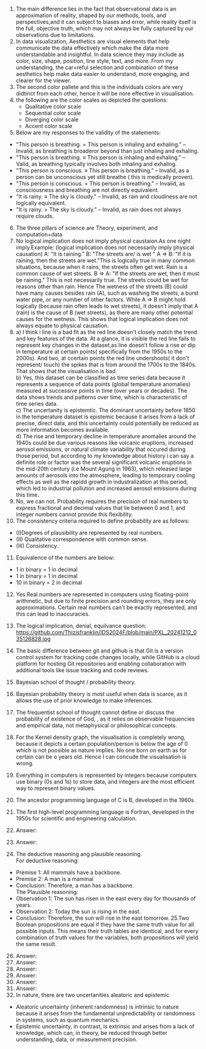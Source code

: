 1. The main difference lies in the fact that observational data is an approximation of reality, shaped by our methods, tools, and perspectives,and it can subject to biases and error, while reality itself is the full, objective truth, which may not always be fully captured by our observations due to limitations.
2. In data visualization, Aesthetics are visual elements that help communicate the data effectively which make the data more understandable and insightful. In data science they may include as color, size, shape, position, line style, text, and more.  From my understanding, the car=reful selection and combination of these aesthetics help make data easier to understand, more engaging, and clearer for the viewer.  
3. The second color pallete and this is the individuals colors are very didtinct from each other, hence it will be nore effective in visualisation.
4. the following are the color scales as depicted the questions:  
   + Qualitative color scale 
   + Sequential color scale
   + Diverging color scale
   + Accent color scale
5. Below are my responses to the validity of the statements:
+ "This person is breathing. = This person is inhaling and exhaling." – Invalid, as breathing is broaderor beyond than just inhaling and exhaling.  
+ "This person is breathing. ≡ This person is inhaling and exhaling." – Valid, as breathing typically involves both inhaling and exhaling.  
+ "This person is conscious. ≡ This person is breathing." – Invalid, as a person can be unconscious yet still breathe ( this is medically proven).  
+ "This person is conscious. = This person is breathing." – Invalid, as consciousness and breathing are not directly equivalent.  
+ "It is rainy. ≡ The sky is cloudy." – Invalid, as rain and cloudiness are not logically equivalent.  
+ "It is rainy. = The sky is cloudy." – Invalid, as rain does not always require clouds.
6. The three pillars of science are Theory, experiment, and computation+data
7. No logical implication does not imply physical caustaion.As one night imply.Example: (logical implication does not necessarily imply physical causation)
A: "It is raining."
B: "The streets are/ is wet "
A ⇒ B: "If it is raining, then the streets are wet."This is logically true in many common situations, because when it rains, the streets often get wet. Rain is a common cause of wet streets.
B ⇒ A: "If the streets are wet, then it must be raining." This is not necessarily true. The streets could be wet for reasons other than rain. Hence The wetness of the streets (B) could have many causes besides rain (A), such as washing the streets, a burst water pipe, or any number of other factors. While A ⇒ B might hold logically (because rain often leads to wet streets), it doesn’t imply that A (rain) is the cause of B (wet streets), as there are many other potential causes for the wetness. This shows that logical implication does not always equate to physical causation.
8. a) I think i line is a bad fit as the red line doesn't closely match the trend and key features of the data. At a glance, it is visible the red line fails to represent key changes in the dataset,as line doesn’t follow a rise or dip in temperature at certain points( specifically from the 1950s to the 2000s). And two, at ccertain points the red line undershoots( it don't represent/ touch) the spikes that is from around the 1700s to the 1840s. That shows that the visualisation is bad.  
   b) Yes, this dataset can be classified as time series data because it represents a sequence of data points (global temperature anomalies) measured at successive points in time (over years or decades). The data shows trends and patterns over time, which is characteristic of time series data.  
   c) The uncertanity is epistemtic. The dominant uncertainty before 1850 in the temperature dataset is epistemic because it arises from a lack of precise, direct data, and this uncertainty could potentially be reduced as more information becomes available.  
   d)  The rise and temporary decline in temperature anomalies around the 1940s could be due various reasons like volcanic eruptions, increased aerosol emissions, or natural climate variability that occured during those period, but according to my knowledge about history i can say a definite role or factor was the several significant volcanic eruptions in the mid-20th century (i.e Mount Agung in 1963), which released large amounts of aerosols into the atmosphere, leading to temporary cooling effects as well as the rapidd growth in industralization at this period, which  led to industrial pollution and increased aerosol emissions during this time.
9. No, we can not. Probability requires the precision of real numbers to express fractional and decimal values that lie between 0 and 1, and integer numbers cannot provide this flexibility.
  10. The consistency criteria required to define probability are as follows:
+ (I)Degrees of plausibility are represented by real numbers.  
+ (II) Qualitative correspondence with common sense.  
+ (III) Consistency.  
11. Equivalence of the numbers are below:
  + 1 in binary = 1 in decimal
  + 1 in binary = 1 in decimal
  + 10 in binary = 2 in decimal
12. Yes.Real numbers are represented in computers using floating-point arithmetic, but due to finite precision and rounding errors, they are only approximations. Certain real numbers can't be exactly represented, and this can lead to inaccuracies.
13.  The logical implication, denial, equilvance question:
    https://github.com/Thizisfranklin/IDS2024F/blob/main/PXL_20241212_035126828.jpg  
    
14.  The basic difference between git and github is that Git is a version control system for tracking code changes locally, while GitHub is a cloud platform for hosting Git repositories and enabling collaboration with additional tools like issue tracking and code reviews.
15. Bayesian school of thought / probability theory.  
16. Bayesian probability theory is most useful when data is scarce, as it allows the use of prior knowledge to make inferences. 
17. The frequentist school of thought cannot define or discuss the probability of existence of God, , as it relies on observable frequencies and empirical data, not metaphysical or philosophical concepts.  
18. For the Kernel density graph, the visualisation is completely wrong, because it depicts a certain population/person is below the age of 0 which is not poosible as nature implies. No one born on earth as for certain can be o years old. Hence I can concude the visualisation is wrong.     
19. Everything in computers is represented by integers because computers use binary (0s and 1s) to store data, and integers are the most efficient way to represent binary values.  
20. The ancestor programming language of C is B, developed in the 1960s.  
21. The first high-level programming language is Fortran, developed in the 1950s for scientific and engineering calculation.
22. Answer:
23. Answer:
24. The deductive reasoning ang plausible reasoning.  
For deductive reasoning:  
+ Premise 1: All mammals have a backbone.  
+ Premise 2: A man is a mammal  
+ Conclusion: Therefore, a man has a backbone.  
The Plausible reasoning:  
+ Observation 1: The sun has risen in the east every day for thousands of years.  
+ Observation 2: Today the sun is rising in the east.  
+ Conclusion: Therefore, the sun will rise in the east tomorrow.
25.Two Boolean propositions are equal if they have the same truth value for all possible inputs. This means their truth tables are identical, and for every combination of truth values for the variables, both propositions will yield the same result.
26. Answer: 
27. Answer: 
28. Answer: 
29. Answer: 
30. Answer:
31. Answer:
32.  In nature, there are two uncertanities aleatoric and epistemic
+ Aleatoric uncertainty (inherent randomness) is intrinsic to nature because it arises from the fundamental unpredictability or randomness in systems, such as quantum mechanics.
+ Epistemic uncertainty, in contrast, is extrinsic and arises from a lack of knowledge, which can, in theory, be reduced through better understanding, data, or measurement precision.

  









 
